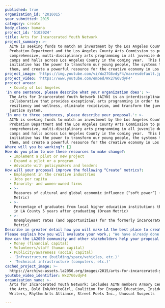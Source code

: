 ```yaml
---
published: true
organization_id: '2016015'
year_submitted: 2015
category: create
body_class: banana
project_id: '5102024'
title: Arts for Incarcerated Youth Network
project_summary: >-
  AIYN is seeking funds to match an investment by the Los Angeles County
  Probation Department and the Los Angeles County Arts Commission to provide
  comprehensive, multi-disciplinary arts programming in all juvenile detention
  camps and halls across Los Angeles County in the coming year.  This bold
  initiative has the power to transform our young people, the systems that serve
  them, and create a powerful resource for the creative economy in Los Angeles.
project_image: 'https://img.youtube.com/vi/Wx27G6vdyF4/maxresdefault.jpg'
project_video: 'https://www.youtube.com/embed/Wx27G6vdyF4'
project_areas:
  - County of Los Angeles
'In one sentence, please describe what your organization does': >-
  The Arts for Incarcerated Youth Network (AIYN) is an interdisciplinary
  collaborative that provides exceptional arts programming in order to build
  resiliency and wellness, eliminate recidivism, and transform the juvenile
  justice system. 
'In one to three sentences, please describe your proposal.': >-
  AIYN is seeking funds to match an investment by the Los Angeles County
  Probation Department and the Los Angeles County Arts Commission to provide
  comprehensive, multi-disciplinary arts programming in all juvenile detention
  camps and halls across Los Angeles County in the coming year.  This bold
  initiative has the power to transform our young people, the systems that serve
  them, and create a powerful resource for the creative economy in Los Angeles.
Where will you be working?: []
How do you plan to use these resources to make change?:
  - Implement a pilot or new project
  - Expand a pilot or a program
  - Advocate with policymakers and leaders
How will your proposal improve the following “Create” metrics?:
  - Employment in the creative industries
  - Jobs per capita
  - Minority- and women-owned firms
  - >-
    Measures of cultural and global economic influence (“soft power”) (Dream
    Metric)
  - >-
    Percentage of graduates from local higher education institutions that remain
    in LA County 5 years after graduating (Dream Metric)
  - >-
    Unemployment rates (and opportunities) for the formerly incarcerated (Dream
    Metric)
Describe in greater detail how you will make LA the best place to create.: "AIYN is using arts as a foundational strategy to transform our young people into healthy adults who are assets to the creative economy of Los Angeles. \r\n \r\nThe positive impact of arts education on youth currently or formerly involved in the juvenile justice system is well documented in numerous studies. According to a National Governors Association Center for Best Practices study, the arts contribute to lower recidivism rates, increased self-esteem, the acquisition of job skills, and the development of creative thinking, problem solving, and communication skills among high-risk and at-risk youth. Participants in youth arts programs exhibit reduced delinquent behavior and fewer new court referrals than their non-participating peers.\r\n\r\nAdditionally, we are gathering an increasing body of evidence that the arts are a uniquely powerful tool in helping youth understand, articulate, and process trauma.  This has led AIYN to refer to integrated, experiential arts education as a “healing-informed practice.”  Arts programming also has been proven to strengthen essential 21st Century learning skills of creativity, collaboration, communication, and critical thinking, and enables and encourages youth to access creative economy jobs. \r\n\r\nIn addition to providing programming to youth, a core component of our work is engaging Probation as a partner: AIYN seeks to provide hands-on training for Probation staff in the camps, halls, and community transition. This ongoing professional support serves to integrate arts as a key strategy with youth within the culture of Probation itself.\r\n\r\nAIYN has established partnerships with LA County Probation, and LA County Arts Commission.  AIYN has successfully completed two hands-on professional development trainings for Probation staff, as well as the Freedom Schools project (providing arts programming in the afternoon as part of Children's Defense Funds' Freedom Schools program in 6 LA County Detention camps) in partnership with Probation and the Arts Commission.  All parties confirmed the evaluation findings -- that this is a successful, transformative partnership.  \r\n\r\nAIYN is poised to become a powerful vehicle for partnership among community agencies, and between community agencies and public partners.  With support, AIYN can become a champion for the arts as a violence prevention tool in practice, policy, and systems culture, as well as an effective strategy to strengthen LA's creative economy.\r\n"
Please explain how you will evaluate your work.: "We have already done pre- and post- evaluations, and qualitative workshops with our Freedom Schools summer pilot program.  These evaluations demonstrated the powerful impact of these programs on improving educational and social outcomes for participants, as well as outlook on the future (including employment).  Our findings are being included in the upcoming USC evaluation report.  \r\n\r\nMoving forward, we will continue to deepen the pre- and post-surveys, and look forward to working with our partners to develop long-term outcome measures, including access to resources upon release, job placement, school placement, and reduced recidivism. "
How can the LA2050 community and other stakeholders help your proposal succeed?:
  - Money (financial capital)
  - Volunteers/staff (human capital)
  - Publicity/awareness (social capital)
  - 'Infrastructure (building/space/vehicles, etc.)'
  - 'Technical infrastructure (computers, etc.)'
cached_project_image: >-
  https://archive-assets.la2050.org/images/2015/arts-for-incarcerated-youth-network/img.youtube.com/vi/Wx27G6vdyF4/maxresdefault.jpg
youtube_video_identifier: Wx27G6vdyF4
organization_name: >-
  Arts for Incarcerated Youth Network: includes AIYN members Armory Center for
  the Arts, Bold Ink/WriteGirl, Coalition for Engaged Education, InsideOut
  Writers, Rhythm Arts Alliance, Street Poets Inc., Unusual Suspects 

---
```

